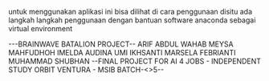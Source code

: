 untuk menggunakan aplikasi ini bisa dilihat di cara penggunaan
disitu ada langkah langkah penggunaan dengan bantuan software anaconda sebagai virtual environment

---BRAINWAVE BATALION PROJECT--
ARIF ABDUL WAHAB
MEYSA MAHFUDHOH
IMELDA AUDINA
UMI IKHSANTI
MARSELA FEBRIANTI
MUHAMMAD SHUBHAN
--FINAL PROJECT FOR AI 4 JOBS - INDEPENDENT STUDY ORBIT VENTURA - MSIB BATCH-<>5--
